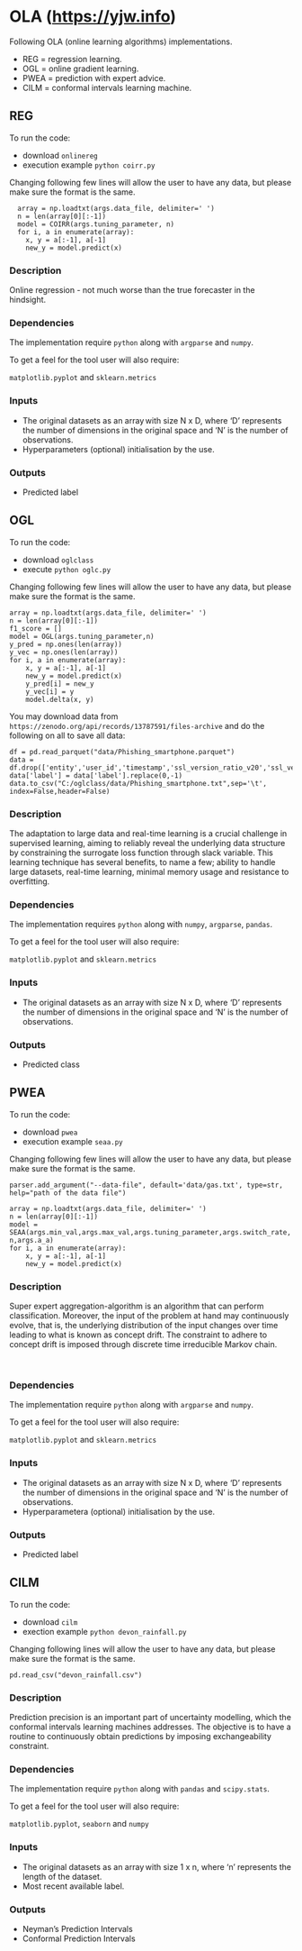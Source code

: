 # OLA (https://yjw.info)
Following OLA (online learning algorithms) implementations.
- REG = regression learning.
- OGL = online gradient learning.
- PWEA = prediction with expert advice.
- CILM = conformal intervals learning machine.

## REG

To run the code:
- download `onlinereg`
- execution example `python coirr.py`

Changing following few lines will allow the user to have any data, but please make sure the format is the same.


      array = np.loadtxt(args.data_file, delimiter=' ')
      n = len(array[0][:-1])
      model = COIRR(args.tuning_parameter, n)
      for i, a in enumerate(array):
        x, y = a[:-1], a[-1]
        new_y = model.predict(x)


### Description  

Online regression - not much worse than the true forecaster in the hindsight.
  
### Dependencies

The implementation require `python` along with `argparse` and `numpy`.  
 

To get a feel for the tool user will also require: 

`matplotlib.pyplot` and `sklearn.metrics` 

### Inputs

- The original datasets as an array with size N x D, where ‘D’ represents the number of dimensions in the original space and ‘N’ is the number of observations.   
- Hyperparameters (optional) initialisation by the use.  
 
 
### Outputs    

- Predicted label 

  
## OGL

To run the code:
- download `oglclass` 
- execute `python oglc.py`

Changing following few lines will allow the user to have any data, but please make sure the format is the same.

    array = np.loadtxt(args.data_file, delimiter=' ')
    n = len(array[0][:-1])
    f1_score = []
    model = OGL(args.tuning_parameter,n)
    y_pred = np.ones(len(array))
    y_vec = np.ones(len(array))
    for i, a in enumerate(array):
        x, y = a[:-1], a[-1]
        new_y = model.predict(x)
        y_pred[i] = new_y
        y_vec[i] = y
        model.delta(x, y)

You may download data from `https://zenodo.org/api/records/13787591/files-archive` and do the following on all  to save all data:

    df = pd.read_parquet("data/Phishing_smartphone.parquet")
    data = df.drop(['entity','user_id','timestamp','ssl_version_ratio_v20','ssl_version_ratio_v30'],axis=1)
    data['label'] = data['label'].replace(0,-1)
    data.to_csv("C:/oglclass/data/Phishing_smartphone.txt",sep='\t', index=False,header=False)

### Description  

The adaptation to large data and real-time learning is a crucial challenge in supervised learning, aiming to reliably reveal the underlying data structure by constraining the surrogate loss function through slack variable. This learning technique has several benefits, to name a few; ability to handle large datasets, real-time learning, minimal memory usage and resistance to overfitting.  


### Dependencies
 
The implementation requires `python` along with `numpy`, `argparse`, `pandas`.  

To get a feel for the tool user will also require: 
 
`matplotlib.pyplot` and `sklearn.metrics` 

### Inputs    

- The original datasets as an array with size N x D, where ‘D’ represents the number of dimensions in the original space and ‘N’ is the number of observations.     

### Outputs    

- Predicted class 

    
## PWEA

To run the code:
- download `pwea`
- execution example `seaa.py`

Changing following few lines will allow the user to have any data, but please make sure the format is the same.

    parser.add_argument("--data-file", default='data/gas.txt', type=str, help="path of the data file")

    array = np.loadtxt(args.data_file, delimiter=' ')
    n = len(array[0][:-1])
    model = SEAA(args.min_val,args.max_val,args.tuning_parameter,args.switch_rate, n,args.a_a)
    for i, a in enumerate(array):
        x, y = a[:-1], a[-1]
        new_y = model.predict(x)

### Description  

Super expert aggregation-algorithm is an algorithm that can perform classification. Moreover, the input of the problem at hand may continuously evolve, that is, the underlying distribution of the input changes over time leading to what is known as concept drift. The constraint to adhere to concept drift is imposed through discrete time irreducible Markov chain. 

  
### Dependencies

The implementation require `python` along with `argparse` and `numpy`.  
 

To get a feel for the tool user will also require: 

`matplotlib.pyplot` and `sklearn.metrics` 

### Inputs

- The original datasets as an array with size N x D, where ‘D’ represents the number of dimensions in the original space and ‘N’ is the number of observations.   
- Hyperparametera (optional) initialisation by the use.
  
### Outputs    

- Predicted label 

## CILM

To run the code:
- download `cilm`
- exection example `python devon_rainfall.py`

Changing following lines will allow the user to have any data, but please make sure the format is the same.

    pd.read_csv("devon_rainfall.csv")

### Description  

Prediction precision is an important part of uncertainty modelling, which the conformal intervals learning machines addresses. The objective is to have a routine to continuously obtain predictions by imposing exchangeability constraint.  

 ### Dependencies

The implementation require `python` along with `pandas` and `scipy.stats`.   

To get a feel for the tool user will also require: 

`matplotlib.pyplot`, `seaborn` and `numpy`  

### Inputs

- The original datasets as an array with size 1 x n, where ‘n’ represents the length of the dataset.
- Most recent available label.  


### Outputs    

- Neyman’s Prediction Intervals 
- Conformal Prediction Intervals 
